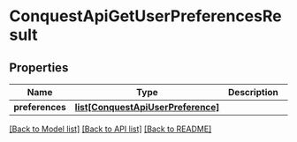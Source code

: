 # ConquestApiGetUserPreferencesResult

## Properties
Name | Type | Description | Notes
------------ | ------------- | ------------- | -------------
**preferences** | [**list[ConquestApiUserPreference]**](ConquestApiUserPreference.md) |  | [optional] 

[[Back to Model list]](../README.md#documentation-for-models) [[Back to API list]](../README.md#documentation-for-api-endpoints) [[Back to README]](../README.md)


